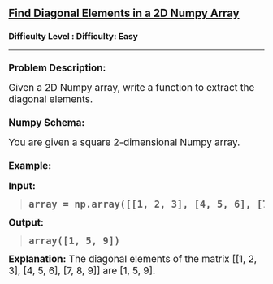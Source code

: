 <h2><a href="https://www.geeksforgeeks.org/problems/find-diagonal-elements-in-a-2d-numpy-array/1?page=2&sortBy=latest">Find Diagonal Elements in a 2D Numpy Array</a></h2><h3>Difficulty Level : Difficulty: Easy</h3><hr><div class="problems_problem_content__Xm_eO"><h3 class="" data-start="4368" data-end="4426"><span style="font-size: 14pt;">Problem Description:</span></h3>
<p class="" data-start="4453" data-end="4527"><span style="font-size: 14pt;">Given a 2D Numpy array, write a function to extract the diagonal elements.</span></p>
<h3 class="" data-start="4529" data-end="4546"><span style="font-size: 14pt;">Numpy Schema:</span></h3>
<p class="" data-start="4547" data-end="4596"><span style="font-size: 14pt;">You are given a square 2-dimensional Numpy array.</span></p>
<h3 class="" data-start="4598" data-end="4610"><span style="font-size: 14pt;">Example:</span></h3>
<p class="" data-start="4612" data-end="4622"><span style="font-size: 14pt;"><strong data-start="4612" data-end="4622">Input:</strong></span></p>
<blockquote>
<pre><span style="font-size: 18.6667px;"><strong>array = np.array([[1, 2, 3], [4, 5, 6], [7, 8, 9]])</strong></span></pre>
</blockquote>
<p class="" data-start="4690" data-end="4701"><span style="font-size: 14pt;"><strong data-start="4690" data-end="4701">Output:</strong></span></p>
<blockquote>
<pre><span style="font-size: 18.6667px;"><strong>array([1, 5, 9])</strong></span></pre>
</blockquote>
<p class="" data-start="4734" data-end="4835"><span style="font-size: 14pt;"><strong data-start="4734" data-end="4750">Explanation:</strong> The diagonal elements of the matrix [[1, 2, 3], [4, 5, 6], [7, 8, 9]] are [1, 5, 9].</span></p></div>